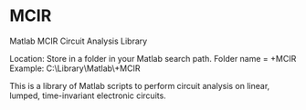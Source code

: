# MCIR
Matlab MCIR Circuit Analysis Library

Location: Store in a folder in your Matlab search path. Folder name = +MCIR
Example: C:\\Library\\Matlab\\+MCIR

This is a library of Matlab scripts to perform circuit analysis on linear, lumped, time-invariant electronic circuits.
